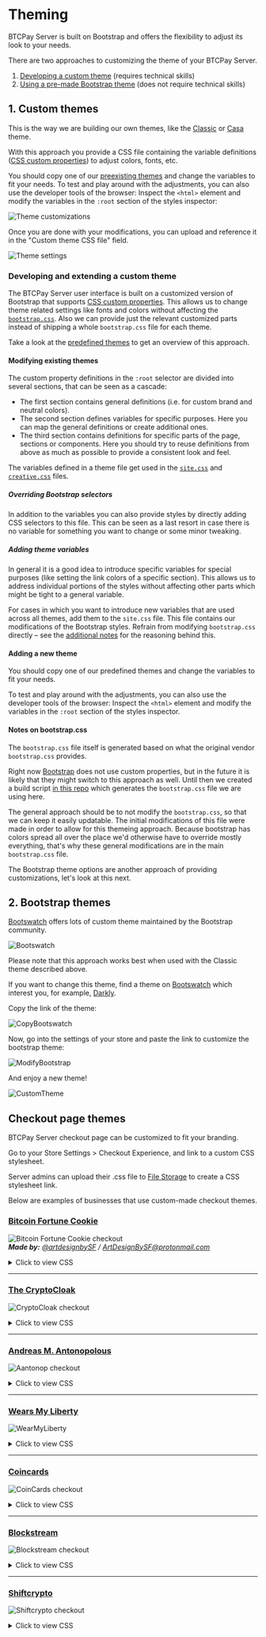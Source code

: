 # Theming

BTCPay Server is built on Bootstrap and offers the flexibility to adjust its look to your needs.

There are two approaches to customizing the theme of your BTCPay Server.

1. [Developing a custom theme](#1-custom-themes) (requires technical skills)
2. [Using a pre-made Bootstrap theme](#2-bootstrap-themes) (does not require technical skills)

## 1. Custom themes

This is the way we are building our own themes, like the [Classic](https://github.com/btcpayserver/btcpayserver/blob/master/BTCPayServer/wwwroot/main/themes/classic.css) or [Casa](https://github.com/btcpayserver/btcpayserver/blob/master/BTCPayServer/wwwroot/main/themes/casa.css) theme.

With this approach you provide a CSS file containing the variable definitions ([CSS custom properties](https://developer.mozilla.org/en-US/docs/Web/CSS/--*)) to adjust colors, fonts, etc.

You should copy one of our [preexisting themes](https://github.com/btcpayserver/btcpayserver/blob/master/BTCPayServer/wwwroot/main/themes/) and change the variables to fit your needs.
To test and play around with the adjustments, you can also use the developer tools of the browser:
Inspect the `<html>` element and modify the variables in the `:root` section of the styles inspector:

![Theme customizations](img/ThemeCustomization.gif)

Once you are done with your modifications, you can upload and reference it in the "Custom theme CSS file" field.

![Theme settings](img/ThemeSettings.png)

### Developing and extending a custom theme

The BTCPay Server user interface is built on a customized version of Bootstrap that supports [CSS custom properties](https://developer.mozilla.org/en-US/docs/Web/CSS/--*).
This allows us to change theme related settings like fonts and colors without affecting the [`bootstrap.css`](#Notes-on-bootstrapcss).
Also we can provide just the relevant customized parts instead of shipping a whole `bootstrap.css` file for each theme.

Take a look at the [predefined themes](../BTCPayServer/wwwroot/main/themes) to get an overview of this approach.

#### Modifying existing themes

The custom property definitions in the `:root` selector are divided into several sections, that can be seen as a cascade:

- The first section contains general definitions (i.e. for custom brand and neutral colors).
- The second section defines variables for specific purposes.
  Here you can map the general definitions or create additional ones.
- The third section contains definitions for specific parts of the page, sections or components.
  Here you should try to reuse definitions from above as much as possible to provide a consistent look and feel.

The variables defined in a theme file get used in the [`site.css`](../BTCPayServer/wwwroot/main/site.css) and [`creative.css`](../BTCPayServer/wwwroot/main/bootstrap4-creativestart/creative.css) files.

##### Overriding Bootstrap selectors

In addition to the variables you can also provide styles by directly adding CSS selectors to this file.
This can be seen as a last resort in case there is no variable for something you want to change or some minor tweaking.

##### Adding theme variables

In general it is a good idea to introduce specific variables for special purposes (like setting the link colors of a specific section).
This allows us to address individual portions of the styles without affecting other parts which might be tight to a general variable.

For cases in which you want to introduce new variables that are used across all themes, add them to the `site.css` file.
This file contains our modifications of the Bootstrap styles.
Refrain from modifying `bootstrap.css` directly – see the [additional notes](#Notes-on-bootstrapcss) for the reasoning behind this.

#### Adding a new theme

You should copy one of our predefined themes and change the variables to fit your needs.

To test and play around with the adjustments, you can also use the developer tools of the browser:
Inspect the `<html>` element and modify the variables in the `:root` section of the styles inspector.

#### Notes on bootstrap.css

The `bootstrap.css` file itself is generated based on what the original vendor `bootstrap.css` provides.

Right now [Bootstrap](https://getbootstrap.com/docs/4.3/getting-started/theming/) does not use custom properties, but in the future it is likely that they might switch to this approach as well.
Until then we created a build script [in this repo](https://github.com/dennisreimann/btcpayserver-ui-prototype) which generates the `bootstrap.css` file we are using here.

The general approach should be to not modify the `bootstrap.css`, so that we can keep it easily updatable.
The initial modifications of this file were made in order to allow for this themeing approach.
Because bootstrap has colors spread all over the place we'd otherwise have to override mostly everything, that's why these general modifications are in the main `bootstrap.css` file.

The Bootstrap theme options are another approach of providing customizations, let's look at this next.

## 2. Bootstrap themes

[Bootswatch](https://bootswatch.com/) offers lots of custom theme maintained by the Bootstrap community.

![Bootswatch](img/Bootswatch.png)

Please note that this approach works best when used with the Classic theme described above.

If you want to change this theme, find a theme on [Bootswatch](https://bootswatch.com/) which interest you, for example, [Darkly](https://bootswatch.com/darkly/).

Copy the link of the theme:

![CopyBootswatch](img/CopyBootswatch.png)

Now, go into the settings of your store and paste the link to customize the bootstrap theme:

![ModifyBootstrap](img/ModifyBootstrap.png)

And enjoy a new theme!

![CustomTheme](img/CustomTheme.png)

## Checkout page themes

BTCPay Server checkout page can be customized to fit your branding.

Go to your Store Settings > Checkout Experience, and link to a custom CSS stylesheet. 

Server admins can upload their .css file to [File Storage](FAQ/FAQ-ServerSettings.md#how-to-upload-files-to-btcpay) to create a CSS stylesheet link.

Below are examples of businesses that use custom-made checkout themes.

### [Bitcoin Fortune Cookie](https://bitcoinfortunecookie.com/)

![Bitcoin Fortune Cookie checkout](img/Theme-BitcoinFortuneCookie.png)\
_**Made by:** [@artdesignbySF](https://twitter.com/artdesignbySF) / <ArtDesignBySF@protonmail.com>_

<details>
  <summary>Click to view CSS</summary>

CSS file:
```css
/*  ===========================CREDITS=========================== */
/*  Custom BTCpay Server CSS template made by @artdesignbySF.   */
/*  PLEASE CONSIDER DONATING BITCOIN IF YOU FIND          */
/*  THIS FILE USEFULL: 3LBQbv72rdSrLmFF66p9gMPDuPMcKL7UL1     */
/*  Follow @artdesignbySF on Twitter                */
/*  Contact via: ArtDesignBySF@protonmail.com           */
/*  =========================END CREDITS========================= */

/*  =========================DISCLAIMER========================== */
/*  Might not be the most efficient or correct way of implementing  */
/*  CSS. I am not responsable for breaking your website if things */
/*  go wrong. PEACE / LOVE / BITCOIN                */
/*  =======================END DISCLAIMER======================== */

/*======BACKGROUND COLOR======*/
html {
    background-color: #00c3ff !important;   /*===BACKGROUND COLOR===*/
}

.modal.page {
    background-color: #00c3ff;  /*===BACKGROUND COLOR===*/
}
/*=============================*/

/*=======HEADER SETTINGS=======*/
.top-header {
    background-color: #408cca;  /*===HEADER BACKGROUND COLOR===*/
  border-radius:6px;  /*===ROUNDED CORNER SETTINGS===*/
}

.top-header .timer-row__progress-bar {
  border-top: 1px solid #00c3ff;
    border-bottom: 1px solid #00c3ff;
    background: #00c3ff;    /*===PROGRESS BAR COLOR===*/
}

.top-header .timer-row {
    border-top: 1px solid #00c3ff;  /*===COLORED LINE ABOVE PROGRESS BAR===*/
  border-bottom: 1px solid #00c3ff; /*===COLORED LINE ABOVE PROGRESS BAR===*/
    background: #27384b;  /*===PROGRESS BAR BACKGROUND COLOR===*/
}

.header__icon__img {
  display: block;
  width:;   /*===HEADER DIMENSIONS===*/
  height:;  /*===HEADER DIMENSIONS===*/
  margin-left: 50%;   /*===HEADER POSITION CORRECTION===*/
  margin-top: auto;   /*===HEADER POSITION CORRECTION===*/
}
/*============================*/

/*=====PAY WITH / AMOUNTS=====*/
.line-items {
    background-color: #111316;  /*===BACKGROUND COLOR===*/
    color: #fff !important;   /*===TEXT COLOR===*/
  padding-top: 15px;
    padding-bottom: 10px;
    border-top: 1px solid #00c3ff !important;
  border-bottom: 0px solid #00c3ff;
}

.buyerTotalLine {
    border-top: 1px solid #00c3ff;
    background-color: #27384b;
    color: #fff;
  padding-top: 15px;
    padding-bottom: 12px;
}
/*==========================*/

/*=======PAYMENT TABS=======*/
.payment-tabs__slider {
  background: #00c3ff;  /*===SLIDER COLOR===*/
}

.payment-tabs {
    background-color: #27384b;  /*===BACKGROUND COLOR===*/
  color: #fff;
    border-top: 1px solid #00c3ff;  /*===COLORED LINE ABOVE PAYMENT TABS===*/
  border-bottom: 1px solid #00c3ff; /*===COLORED LINE BELOW PAYMENT TABS===*/
}
/*===========================*/

/*===OPEN IN WALLET BUTTON===*/
.action-button {
    color: #fff !important;
    background-image: linear-gradient(to bottom, #00c3ff, #408cca);   /*===BUTTON BACKGROUND COLOR GRADIENT===*/
  border-color:#fff;  /*===BUTTON BORDER COLOR===*/
  box-shadow: 0px 0px 15px -3px #000000;  /*===DROP SHADOW SETTINGS===*/
  border-radius: 6px;   /*===ROUNDED CORNER SETTINGS===*/
}

.action-button:hover {
    background-image: linear-gradient(to top, #00c3ff, #408cca);  /*===HOVER BUTTON BACKGROUND COLOR GRADIENT===*/
  border-color:#fff; /*===BUTTON BORDER COLOR===*/
}
/*============================*/

/*===BOLT/NODE INFO BUTTONS===*/
.btnGroupLnd {
    box-shadow: 0px 0px 15px -3px #000000;  /*===DROP SHADOW SETTINGS===*/
  background-image: linear-gradient(to right, #00c3ff, #408cca);  /*===BUTTON BACKGROUND COLOR GRADIENT===*/
  background-color:#00c3ff; /*===BUTTON BACKGROUND COLOR (IF NO GRADIENT IS WANTED DELETE LINE ABOVE THIS)===*/
  border-color:#fff;  /*===BUTTON BORDER COLOR===*/
  border-radius: 6px; /*===ROUNDED CORNER SETTINGS===*/
}

.btnGroupLnd button {
  background-image: linear-gradient(to right, #00c3ff, #408cca); /*===BUTTON BACKGROUND COLOR GRADIENT===*/
  background-color:#00c3ff; /*===BUTTON BACKGROUND COLOR (IF NO GRADIENT IS WANTED DELETE LINE ABOVE THIS)===*/
  border-color: #fff; /*===BUTTON BORDER COLOR===*/
}

.btnGroupLnd button.active {
  background-image: linear-gradient(to right, #00c3ff, #408cca);  /*===ACTIVE BUTTON BACKGROUND COLOR GRADIENT===*/
  background-color:#00c3ff; /*===BUTTON BACKGROUND COLOR (IF NO GRADIENT IS WANTED DELETE LINE ABOVE THIS)===*/
  border-color: #fff;   /*===BUTTON BORDER COLOR===*/
}
/*===========================*/

/*=====CURRENCY DROPDOWN=====*/
.payment__currencies {
  border-radius:6px;  /*===ROUNDED CORNER SETTINGS===*/
  background-color: #27384b; /*===BACKGROUND COLOR DROPDOWN MENU===*/
}

.payment__currencies:hover {
  background: #00c3ff; /*===MENU HOVER HIGHLIGHT COLOR===*/
}

.currency-selection {
    background-color: #408cca;  /*===BACKGROUND COLOR===*/
    border-bottom: 0px solid #00c3ff;
    color: #fff;  /*===TEXT COLOR===*/
    padding-top: 15px;
    padding-bottom: 10px;
    height: auto;
}

.vex.vex-theme-btcpay .vex-content  {
  padding: 1px;
  border-radius:0px; /*===ROUNDED CORNER SETTINGS===*/
  box-shadow: 0px 0px 15px -3px #000000; /*===DROP SHADOW SETTINGS===*/
}

.vexmenu  {
  background-color:#00c3ff; /*===BACKGROUND COLOR===*/
}

.vexmenuitem:hover {
  background: #fff; /*===MENU BACKGROUND COLOR===*/
}
/*===========================*/

/*===QR AND QR BACKGROUND===*/
.invoice {
    background-color: #408cca;  /*===MENU BACKGROUND COLOR===*/
  border-radius: 6px; /*===ROUNDED CORNER SETTINGS===*/
} 

.payment-box {
  height:420px; /*===SIZE IMPORTANT BECAUSE HEIGHT LIGHTNING QR CODE + OUTLINE===*/
}

.payment__scan {
  width:276px;
  height:276px;
  margin-left:auto; 
  margin-right:auto;
  margin-bottom:5px;
  margin-top:0px;
  border: 10px solid #f5f5f7; /*===QR CODE BORDER SIZE/COLOR (LEAVE AS IS FOR QUICK SCANNING)===*/
}

.recommended-fee {
  margin-top:15px;
}

.expired__body {
    color: #fff;
}
/*==========================*/

/*======COLOR OF LINKS======*/
a {
  color: #27384b !important;  /*===LINK COLOR===*/
}
/*==========================*/

/*==="COLOR OF SOME TEXTS===*/
span {
  color:#fff; /*===TEXT COLOR===*/
}
/*=========================*/

/*=====LANGUAGE SELECT=====*/
#prettydropdown-DefaultLang ul {
  color: #FFF !important; /*  ===TEXT COLOR=== */
  background-color: #15171c !important;   /*===BACKGROUND COLOR===*/
}
/*===========================*/

/*====INSTRUCTIONAL TEXTS====*/
.manual__step-one__header {
    color: #fff;  /*===TEXT COLOR===*/
  opacity: 1;
}
.content-faded, .manual__step-one__instructions, .manual__step-two__instructions {
    color: #fff;  /*===TEXT COLOR===*/
  opacity: 1;
}
/*===========================*/

/*====COPY INFO BOX/TEXTS====*/
.copyBox {
  background-color:#27384b; 
  border-color:#00c3ff;
}

.copyAmountText {
  color: #fff;  /*===TEXT COLOR===*/
}

.copySectionBox label {
  color: #fff;  /*===TEXT COLOR===*/
  opacity: 1;
}

.separatorGem {
  background:#408cca; /*===GEM ICON COLOR===*/
}
/*===========================*/

/*====PAYMENT SUCCES PAGE====*/
/*
.success-block {
  background-image: linear-gradient(to bottom, #fbff0000, #fff700f2); /*===GRADIENT BACKGROUND===*//*
}
*/
.success-message {
  color: #fff; /* ===TEXT COLOR=== */
}
/*===========================*/

/*  ===========================CREDITS=========================== */
/*  Custom BTCpay Server CSS template made by @artdesignbySF.   */
/*  PLEASE CONSIDER DONATING BITCOIN IF YOU FIND          */
/*  THIS FILE USEFULL: 3LBQbv72rdSrLmFF66p9gMPDuPMcKL7UL1     */
/*  Follow @artdesignbySF on Twitter                */
/*  Contact via: ArtDesignBySF@protonmail.com           */
/*  =========================END CREDITS========================= */

/*  =========================DISCLAIMER========================== */
/*  Might not be the most efficient or correct way of implementing  */
/*  CSS. I am not responsable for breaking your website if things */
/*  go wrong. PEACE / LOVE / BITCOIN                */
/*  =======================END DISCLAIMER======================== */
````
</details>

---

### [The CryptoCloak](https://www.cryptocloaks.com/)

![CryptoCloak checkout](img/Theme-CryptoCloaks.png)

<details>
  <summary>Click to view CSS</summary>

CSS file:
```css
/*  ===========================CREDITS=========================== */
/*  Custom BTCpay Server CSS template made by @artdesignbySF.   */
/*  PLEASE CONSIDER DONATING BITCOIN IF YOU FIND          */
/*  THIS FILE USEFULL: 3LBQbv72rdSrLmFF66p9gMPDuPMcKL7UL1     */
/*  Follow @artdesignbySF on Twitter                */
/*  Contact via: ArtDesignBySF@protonmail.com           */
/*  =========================END CREDITS========================= */

/*  =========================DISCLAIMER========================== */
/*  Might not be the most efficient or correct way of implementing  */
/*  CSS. I am not responsable for breaking your website if things */
/*  go wrong. PEACE / LOVE / BITCOIN                */
/*  =======================END DISCLAIMER======================== */

/*======BACKGROUND COLOR======*/
html {
  background-color: #790099 !important;   /*===BACKGROUND COLOR===*/
}

.modal.page {
    background-color: #790099;  /*===BACKGROUND COLOR===*/
}
/*=============================*/

/*=======HEADER SETTINGS=======*/
.top-header {
    background-image: linear-gradient(to right, #790099, #cd00b9);  /*===HEADER BACKGROUND GRADIENT, CAN BE CHANGED TO SINGLE COLOR. UPLOAD (TRANSPARANT) PNG WITH HEADER LOGO WITH FOLLOWING DIMENTSIONS 720X120PX ===*/
  border-radius:0px;  /*===ROUNDED CORNER SETTINGS===*/
}

.top-header .timer-row__progress-bar {
  border-top: 1px solid #790099;
    border-bottom: 1px solid #790099;
    background: #790099;    /*===PROGRESS BAR COLOR===*/
}

.top-header .timer-row {
    border-top: 1px solid #fff;   /*===COLORED LINE ABOVE PROGRESS BAR===*/
  border-bottom: 1px solid #fff;  /*===COLORED LINE ABOVE PROGRESS BAR===*/
    background: #481b5c;  /*===PROGRESS BAR BACKGROUND COLOR===*/
}

.header__icon__img {
  display: block;
  width:360px;  /*===HEADER DIMENSIONS===*/
  height:60px;  /*===HEADER DIMENSIONS===*/
  margin-left:-10px;  /*===HEADER POSITION CORRECTION===*/
  margin-top:-10px;   /*===HEADER POSITION CORRECTION===*/
}
/*============================*/

/*=====PAY WITH / AMOUNTS=====*/
.line-items {
    background-color: #09182e;  /*===BACKGROUND COLOR===*/
    color: #fff !important;   /*===TEXT COLOR===*/
  padding-top: 15px;
    padding-bottom: 10px;
    border-top: 1px solid #fff !important;
  border-bottom: 0px solid #fff;
}

.buyerTotalLine {
    border-top: 1px solid #fff;
    background-color: #481b5c;
    color: #fff;
  padding-top: 15px;
    padding-bottom: 12px;
}
/*==========================*/

/*=======PAYMENT TABS=======*/
.payment-tabs__slider {
  background: #790099;  /*===SLIDER COLOR===*/
}

.payment-tabs {
    background-color: #481b5c;  /*===BACKGROUND COLOR===*/
    border-top: 1px solid #fff; /*===COLORED LINE ABOVE PAYMENT TABS===*/
  border-bottom: 1px solid #09182e; /*===COLORED LINE BELOW PAYMENT TABS===*/
}
/*===========================*/

/*===OPEN IN WALLET BUTTON===*/
.action-button {
    color: #fff !important;
    background-image: linear-gradient(to bottom, #790099, #cd00b9);   /*===BUTTON BACKGROUND COLOR GRADIENT===*/
  border-color:#fff;  /*===BUTTON BORDER COLOR===*/
  box-shadow: 0px 0px 15px -3px #000000;  /*===DROP SHADOW SETTINGS===*/
  border-radius: 0px;   /*===ROUNDED CORNER SETTINGS===*/
}

.action-button:hover {
    background-image: linear-gradient(to top, #790099, #cd00b9);  /*===HOVER BUTTON BACKGROUND COLOR GRADIENT===*/
  border-color:#fff; /*===BUTTON BORDER COLOR===*/
}
/*============================*/

/*===BOLT/NODE INFO BUTTONS===*/
.btnGroupLnd {
    box-shadow: 0px 0px 15px -3px #000000;  /*===DROP SHADOW SETTINGS===*/
  background-image: linear-gradient(to right, #790099, #cd00b9);  /*===BUTTON BACKGROUND COLOR GRADIENT===*/
  background-color:#790099; /*===BUTTON BACKGROUND COLOR (IF NO GRADIENT IS WANTED DELETE LINE ABOVE THIS)===*/
  border-color:#fff;  /*===BUTTON BORDER COLOR===*/
  border-radius: 0px; /*===ROUNDED CORNER SETTINGS===*/
}

.btnGroupLnd button {
  background-image:  linear-gradient(to right, #790099, #cd00b9); /*===BUTTON BACKGROUND COLOR GRADIENT===*/
  background-color:#790099; /*===BUTTON BACKGROUND COLOR (IF NO GRADIENT IS WANTED DELETE LINE ABOVE THIS)===*/
  border-color: #fff; /*===BUTTON BORDER COLOR===*/
  border-radius: 0px; /*===ROUNDED CORNER SETTINGS===*/
}

.btnGroupLnd button.active {
  background-image:  linear-gradient(to left, #790099, #cd00b9);  /*===ACTIVE BUTTON BACKGROUND COLOR GRADIENT===*/
  background-color:#790099; /*===BUTTON BACKGROUND COLOR (IF NO GRADIENT IS WANTED DELETE LINE ABOVE THIS)===*/
  border-color: #fff;   /*===BUTTON BORDER COLOR===*/
  border-radius: 0px;   /*===ROUNDED CORNER SETTINGS===*/
}
/*===========================*/

/*=====CURRENCY DROPDOWN=====*/
.payment__currencies {
  border-radius:0px;  /*===ROUNDED CORNER SETTINGS===*/
}

.currency-selection {
    background-color: #481b5c;  /*===BACKGROUND COLOR===*/
    border-bottom: 0px solid #fff;
    color: #fff;  /*===TEXT COLOR===*/
    padding-top: 15px;
    padding-bottom: 10px;
    height: auto;
}

.vex.vex-theme-btcpay .vex-content  {
  padding: 1px;
  border-radius:0px; /*===ROUNDED CORNER SETTINGS===*/
  box-shadow: 0px 0px 15px -3px #000000; /*===DROP SHADOW SETTINGS===*/
}

.vexmenu  {
  background-color:#15171c; /*===BACKGROUND COLOR===*/
}

.vexmenuitem:hover {
  background: #481b5c;  /*===MENU BACKGROUND COLOR===*/
}

.payment__currencies:hover {
  background: #15171c; /*===MENU HOVER HIGHLIGHT COLOR===*/
}
/*===========================*/

/*===QR AND QR BACKGROUND===*/
.invoice {
    background-color: #cd00b9;  /*===MENU BACKGROUND COLOR===*/
  border-radius: 0px; /*===ROUNDED CORNER SETTINGS===*/
} 

.payment-box {
  height:425px; /*===SIZE IMPORTANT BECAUSE HEIGHT LIGHTNING QR CODE + OUTLINE===*/
}

.payment__scan {
  width:276px;
  height:276px;
  margin-left:auto; 
  margin-right:auto;
  margin-bottom:5px;
  margin-top:0px;
  border: 10px solid #f5f5f7; /*===QR CODE BORDER SIZE/COLOR (LEAVE AS IS FOR QUICK SCANNING)===*/
}

.recommended-fee {
  margin-top:15px;
}

.expired__body {
    color: #000000;
}
/*==========================*/

/*======COLOR OF LINKS======*/
a {
  color: #fff !important;   /*===LINK COLOR===*/
}
/*==========================*/

/*==="COLOR OF SOME TEXTS===*/
span {
  color:#fff; /*===TEXT COLOR===*/
}
/*=========================*/

/*=====LANGUAGE SELECT=====*/
#prettydropdown-DefaultLang ul {
  color: #FFF !important; /*  ===TEXT COLOR=== */
  background-color: #15171c !important;   /*===BACKGROUND COLOR===*/
}
/*===========================*/

/*====INSTRUCTIONAL TEXTS====*/
.manual__step-one__header {
    color: #fff;  /*===TEXT COLOR===*/
  opacity: 1;
}
.content-faded, .manual__step-one__instructions, .manual__step-two__instructions {
    color: #fff;  /*===TEXT COLOR===*/
  opacity: 1;
}
/*===========================*/

/*====COPY INFO BOX/TEXTS====*/
.copyBox {
  background-color:#481b5c; 
  border-color:#481b5c;
}

.copyAmountText {
  color: #fff;  /*===TEXT COLOR===*/
}

.copySectionBox label {
  color: #fff;  /*===TEXT COLOR===*/
  opacity: 1;
}

.separatorGem {
  background:#790099; /*===GEM ICON COLOR===*/
}
/*===========================*/

/*====PAYMENT SUCCES PAGE====*/
/*
.success-block {
  background-image: linear-gradient(to bottom, #fbff0000, #fff700f2); /*===GRADIENT BACKGROUND===*//*
}
*/
.success-message {
  color: #fff; /* ===TEXT COLOR=== */
}
/*===========================*/

/*  ===========================CREDITS=========================== */
/*  Custom BTCpay Server CSS template made by @artdesignbySF.   */
/*  PLEASE CONSIDER DONATING BITCOIN IF YOU FIND          */
/*  THIS FILE USEFULL: 3LBQbv72rdSrLmFF66p9gMPDuPMcKL7UL1     */
/*  Follow @artdesignbySF on Twitter                */
/*  Contact via: ArtDesignBySF@protonmail.com           */
/*  =========================END CREDITS========================= */

/*  =========================DISCLAIMER========================== */
/*  Might not be the most efficient or correct way of implementing  */
/*  CSS. I am not responsable for breaking your website if things */
/*  go wrong. PEACE / LOVE / BITCOIN                */
/*  =======================END DISCLAIMER======================== */
```
</details>

---

### [Andreas M. Antonopolous](https://aantonop.com/)

![Aantonop checkout](img/Theme-AantonopShop.png)
<details>
  <summary>Click to view CSS</summary>

CSS file:
```css
/*  ===========================CREDITS=========================== */
/*  Custom BTCpay Server CSS template made by @artdesignbySF.   */
/*  PLEASE CONSIDER DONATING BITCOIN IF YOU FIND          */
/*  THIS FILE USEFULL: 3LBQbv72rdSrLmFF66p9gMPDuPMcKL7UL1     */
/*  Follow @artdesignbySF on Twitter                */
/*  Contact via: ArtDesignBySF@protonmail.com           */
/*  =========================END CREDITS========================= */

/*  =========================DISCLAIMER========================== */
/*  Might not be the most efficient or correct way of implementing  */
/*  CSS. I am not responsable for breaking your website if things */
/*  go wrong. PEACE / LOVE / BITCOIN                */
/*  =======================END DISCLAIMER======================== */

/*======BACKGROUND COLOR======*/
html {
    background-color: #fff !important;  /*===BACKGROUND COLOR===*/
}

.modal.page {
    background-color: #fff;   /*===BACKGROUND COLOR===*/
}
/*=============================*/

/*=======OUTLINE SETTINGS=======*/
.modal-content{
  box-shadow: none; /*===OUTSIDE SHADOW===*/
  outline: 1px solid #000000; /*===OUTLINE===*/
  border-radius: 0px;   /*===ROUNDED CORNERS===*/
}
/*=============================*/

/*=======HEADER SETTINGS=======*/
.top-header {
    background-image: linear-gradient(to right, #fff, #fff);  /*===HEADER BACKGROUND GRADIENT, CAN BE CHANGED TO SINGLE COLOR. UPLOAD (TRANSPARANT) PNG WITH HEADER LOGO WITH FOLLOWING DIMENTSIONS 720X120PX ===*/
  color: #e1e1e1;
  border-radius:0px;  /*===ROUNDED CORNER SETTINGS===*/
}

.top-header .timer-row__progress-bar {
  border-top: 1px solid #000000;
    background: #000000;    /*===PROGRESS BAR COLOR===*/
}

.top-header .timer-row {
    border-top: 1px solid #000000;  /*===COLORED LINE ABOVE PROGRESS BAR===*/
  border-bottom: 1px solid #e1e1e1; /*===COLORED LINE ABOVE PROGRESS BAR===*/
  background-image: linear-gradient(to right, #7a7a7a, #7a7a7a);  /*===PROGRESS BAR BACKGROUND COLOR===*/
}

.header__icon__img {
  display: block;
  width:360px;  /*===HEADER DIMENSIONS===*/
  height:60px;  /*===HEADER DIMENSIONS===*/
  margin-left:-10px;  /*===HEADER POSITION CORRECTION===*/
  margin-top:-10px;   /*===HEADER POSITION CORRECTION===*/
}
/*============================*/

/*=====PAY WITH / AMOUNTS=====*/
.line-items {
    background-color: #000000;  /*===BACKGROUND COLOR===*/
    color: #e1e1e1 !important;    /*===TEXT COLOR===*/
  padding-top: 15px;
    padding-bottom: 10px;
}

.buyerTotalLine {
    border-top: 1px solid #e1e1e1;
    background-color: #252525;
    color: #e1e1e1;
  padding-top: 15px;
    padding-bottom: 12px;
}
/*==========================*/

/*=======PAYMENT TABS=======*/
.payment-tabs__slider {
  background: #ec912f;  /*===SLIDER COLOR===*/
}

.payment-tabs {
    background-color: #252525;  /*===BACKGROUND COLOR===*/
    border-top: 1px solid #ec912f;  /*===COLORED LINE ABOVE PAYMENT TABS===*/
}
/*===========================*/

/*===OPEN IN WALLET BUTTON===*/
.action-button {
    color: #e1e1e1 !important;
    background-image: linear-gradient(to top, #3f3f3f, #7a7a7a);    /*===BUTTON BACKGROUND COLOR GRADIENT===*/
  border-color:#e1e1e1;   /*===BUTTON BORDER COLOR===*/
  box-shadow: 0px 0px 0px -3px #000000;   /*===DROP SHADOW SETTINGS===*/
  border-radius: 0px;   /*===ROUNDED CORNER SETTINGS===*/
}

.action-button:hover {
    background-image: linear-gradient(to bottom, #3f3f3f, #000000); /*===HOVER BUTTON BACKGROUND COLOR GRADIENT===*/
  border-color:#e1e1e1; /*===BUTTON BORDER COLOR===*/
}
/*============================*/

/*===BOLT/NODE INFO BUTTONS===*/
.btnGroupLnd {
    box-shadow: 0px 0px 0px 0px #000000;  /*===DROP SHADOW SETTINGS===*/
  background-image: linear-gradient(to top, #7a7a7a, #7a7a7a);  /*===BUTTON BACKGROUND COLOR GRADIENT===*/
  background-color:#000000; /*===BUTTON BACKGROUND COLOR (IF NO GRADIENT IS WANTED DELETE LINE ABOVE THIS)===*/
  border-color:#000000; /*===BUTTON BORDER COLOR===*/
  border-radius: 0px; /*===ROUNDED CORNER SETTINGS===*/
}

.btnGroupLnd button {
  background-image:  linear-gradient(to top, #3f3f3f, #7a7a7a); /*===BUTTON BACKGROUND COLOR GRADIENT===*/
  background-color:#000000; /*===BUTTON BACKGROUND COLOR (IF NO GRADIENT IS WANTED DELETE LINE ABOVE THIS)===*/
  border-color: #000000; /*===BUTTON BORDER COLOR===*/
  border-radius: 0px; /*===ROUNDED CORNER SETTINGS===*/
}

.btnGroupLnd button.active {
  background-image:  linear-gradient(to bottom, #3f3f3f, #7a7a7a);  /*===ACTIVE BUTTON BACKGROUND COLOR GRADIENT===*/
  background-color:#000000; /*===BUTTON BACKGROUND COLOR (IF NO GRADIENT IS WANTED DELETE LINE ABOVE THIS)===*/
  border-color: #000000;    /*===BUTTON BORDER COLOR===*/
  border-radius: 0px;   /*===ROUNDED CORNER SETTINGS===*/
}
/*===========================*/

/*=====CURRENCY DROPDOWN=====*/
.payment__currencies {
  border-radius:0px;  /*===ROUNDED CORNER SETTINGS===*/
}

.currency-selection {
    background-color: #252525;  /*===BACKGROUND COLOR===*/
    border-bottom: 0px solid #e1e1e1;
    color: #e1e1e1; /*===TEXT COLOR===*/
    padding-top: 15px;
    padding-bottom: 10px;
    height: auto;
}

.vex.vex-theme-btcpay .vex-content  {
  padding: 1px;
  border-radius:0px; /*===ROUNDED CORNER SETTINGS===*/
  box-shadow: 0px 0px 0px 0px #000000; /*===DROP SHADOW SETTINGS===*/
}

.vexmenu  {
  background-color:#252525; /*===BACKGROUND COLOR===*/
}

.vexmenuitem:hover {
  background: #7a7a7a;  /*===MENU BACKGROUND COLOR===*/
}

.vexmenuitem > a span {
  color: #e1e1e1; /*===MENU BACKGROUND COLOR===*/
}

.payment__currencies {
  background: #7a7a7a; /*===MENU HOVER HIGHLIGHT COLOR===*/
}

.payment__currencies:hover {
  background: #252525; /*===MENU HOVER HIGHLIGHT COLOR===*/
  border-color: #e1e1e1;
}
/*===========================*/

/*===QR AND QR BACKGROUND===*/
.invoice {
    background-color: #000000;  /*===MENU BACKGROUND COLOR===*/
  border-radius: 0px; /*===ROUNDED CORNER SETTINGS===*/
} 

.payment-box {
  height:425px; /*===SIZE IMPORTANT BECAUSE HEIGHT LIGHTNING QR CODE + OUTLINE===*/
}

.payment__scan {
  width:276px;
  height:276px;
  margin-left:auto; 
  margin-right:auto;
  margin-bottom:5px;
  margin-top:0px;
  border: 10px solid #f5f5f7; /*===QR CODE BORDER SIZE/COLOR (LEAVE AS IS FOR QUICK SCANNING)===*/
}

.recommended-fee {
  margin-top:10px;
  padding-top:3px;
  height:25px;
  background: #000000;
  color:#e1e1e1;
}

.expired__body {
    color: #000000;
}
/*==========================*/

/*======COLOR OF LINKS======*/
a {
  color: #e1e1e1 !important;  /*===LINK COLOR===*/
}
/*==========================*/

/*==="COLOR OF SOME TEXTS===*/
span {
  color:#e1e1e1; /*===TEXT COLOR===*/
}
/*=========================*/

/*=====LANGUAGE SELECT=====*/
#prettydropdown-DefaultLang ul {
  color: #e1e1e1 !important; /* ===TEXT COLOR=== */
  background-color: #252525 !important;   /*===BACKGROUND COLOR===*/
  border-color: #000000; 
  border-radius: 0px;
}

.checked: {
  color:#000000;
}
/*===========================*/

/*====INSTRUCTIONAL TEXTS====*/
.manual__step-one__header {
    color: #e1e1e1; /*===TEXT COLOR===*/
  opacity: 1;
}
.content-faded, .manual__step-one__instructions, .manual__step-two__instructions {
    color: #e1e1e1; /*===TEXT COLOR===*/
  opacity: 1;
}
/*===========================*/

/*====COPY INFO BOX/TEXTS====*/
.copyBox {
  background-color:#252525; 
  border-color:#252525;
}

.copyAmountText {
  color: #e1e1e1; /*===TEXT COLOR===*/
}

.copySectionBox label {
  color: #e1e1e1; /*===TEXT COLOR===*/
  opacity: 1;
}

.separatorGem {
  background:#ec912f; /*===GEM ICON COLOR===*/
}
/*===========================*/

/*====PAYMENT SUCCES PAGE====*/
/*
.success-block {
  background-image: linear-gradient(to top, #252525, #f5f5f7); /*===GRADIENT BACKGROUND===*//*
  height:275px;
}
*/
.success-message {
  color: #e1e1e1; /*  ===TEXT COLOR=== */
}
/*===========================*/

/*  ===========================CREDITS=========================== */
/*  Custom BTCpay Server CSS template made by @artdesignbySF.   */
/*  PLEASE CONSIDER DONATING BITCOIN IF YOU FIND          */
/*  THIS FILE USEFULL: 3LBQbv72rdSrLmFF66p9gMPDuPMcKL7UL1     */
/*  Follow @artdesignbySF on Twitter                */
/*  Contact via: ArtDesignBySF@protonmail.com           */
/*  =========================END CREDITS========================= */

/*  =========================DISCLAIMER========================== */
/*  Might not be the most efficient or correct way of implementing  */
/*  CSS. I am not responsable for breaking your website if things */
/*  go wrong. PEACE / LOVE / BITCOIN                */
/*  =======================END DISCLAIMER======================== */
````
</details>

---

### [Wears My Liberty](https://wearsmyliberty.com)

![WearMyLiberty](img/Theme-WearMyLiberty.png)

<details>
  <summary>Click to view CSS</summary>

CSS file:
```css
.modal.page {background-color: #efefef;}
.top-header .header {height: 80px;}
.header__icon__img {height:60px;}
.top-header .timer-row {padding: 4px 14px; position: relative; transition: background 1s ease;}
.top-header {max-height: 120px; transition: all .2s ease-out;}
.top-header {background-color: #000;}
.top-header .timer-row__progress-bar {background:#ce0000;}
.top-header .timer-row {background: #a0a0a0;}
.payment-tabs__slider {background: #aa0303;	}
.separatorGem {background: #aa0303;}
.action-button {color: #fff; background-color: #aa0303;border-color: #700000;}
.action-button:hover {background-color: #ef8022;}
.action-button:focus, .action-button.focus {color: #fff;background-color: #aa0303;
    border-color: #aa0303;}
.action-button:active, .action-button.active, .open>.action-button.dropdown-toggle {    color: #fff;    background-color: #3aa821;    border-color: #aa0303;}
.action-button:active:hover, .action-button:active:focus, .action-button:active.focus, .action-button.active:hover, .action-button.active:focus, .action-button.active.focus, .open>.action-button.dropdown-toggle:hover, .open>.action-button.dropdown-toggle:focus, .open>.action-button.dropdown-toggle.focus {    color: #fff;    background-color: #3aa821;    border-color: #aa0303;}
```
</details>

---

### [Coincards](https://coincards.com/)

![CoinCards checkout](img/Theme-Coincards.png)

<details>
  <summary>Click to view CSS</summary>

CSS file:
```css
.top-header {background-color: #fff;}
.top-header .timer-row__progress-bar {background:#ef8022;}
.top-header .timer-row {background: #ffc313;}
.close-icon {color:#000;}
.payment-tabs__slider {background: #ef8022;     }
.separatorGem {background: #ef8022;}
.action-button {color: #fff; background-color: #ef8022;border-color: #ef8022;}
.action-button:hover {background-color: #ffc313;}
.action-button:focus, .action-button.focus {color: #fff;background-color: #ef8022;
    border-color: #ef8022;}
.action-button:active, .action-button.active, .open>.action-button.dropdown-toggle {    color: #fff;    background-color: #ef8022;    border-color: #ef8022;}
.action-button:active:hover, .action-button:active:focus, .action-button:active.focus, .action-button.active:hover, .action-button.active:focus, .action-button.active.focus, .open>.action-button.dropdown-toggle:hover, .open>.action-button.dropdown-toggle:focus, .open>.action-button.dropdown-toggle.focus {    color: #fff;    background-color: #ef8022;    border-color: #ef8022;}
.btnGroupLnd button {border: solid 1px #ef8022;}
.btnGroupLnd button.active {background-color: #ef8022; border-color: #ef8022;}
.btnGroupLnd button:hover {background-color:#ffc313;}
.btnGroupLnd button.active:hover {background-color:#ef8022;}
```
</details>

---

### [Blockstream](https://blockstream.com/)

![Blockstream checkout](img/Theme-Blockstream.png)

<details>
  <summary>Click to view CSS</summary>

CSS file:
```css
html {
  background-color: #111316 !important;
}

.modal.page {
  background-color: #111316;
}

.top-header {
  background-color: #15181c;
}

.top-header .timer-row__progress-bar {
  background: #00c3ff;
}

.top-header .timer-row {
  background: #1187c1;
}

.payment-tabs__slider {
  background: #00c3ff;
}

.action-button {
  color: #fff !important;
  background-image: linear-gradient(to right, #00c3ff, #1187c1);
}

.action-button:active {
  background-image: linear-gradient(to right, #00c3ff, #1187c1);
}

.invoice {
  background-color: #343f4c;
}

.expired__body {
  color: #fff;
}

.currency-selection {
  background-color: #15181c;
  border-bottom: 1px solid #565d6e;
  color: #fff;
  padding-top: 15px;
  padding-bottom: 15px;
  height: auto;
}

.line-items {
  background-color: #111316;
  color: #565d6e !important;
  border-top: 1px solid #565d6e !important;
}

.buyerTotalLine {
  border-top: 1px solid #202224;
  background-color: #15181c;
  color: #fff;
}

.payment-tabs {
  background-color: #15181c;
  color: #fff;
  border-top: 1px solid #565d6e;
  border-bottom: 1px solid #565d6e;
}

.payment-tabs__tab .active {
  color: #00c3ff;
}

.payment-tabs__tab.active {
  color: #00c3ff;
}

a {
  color: #00c3ff !important;
}

canvas {
  border: 5px solid #fff;
}

#prettydropdown-DefaultLang ul {
  color: #565d6e !important;
  background-color: #111316 !important;
}

.manual__step-one__header {
    color: #ffffff;
}
.manual__step-one__instructions {
    color: #ffffff;
}

.payment__currencies:hover {
    background: rgba(248, 248, 248,0.1);
}

.recommended-fee{
    margin-top: 10px;
}
```
</details>

---

### [Shiftcrypto](https://shiftcrypto.ch/)

![Shiftcrypto checkout](img/Theme-cryptosecurity.png)

<details>
  <summary>Click to view CSS</summary>

CSS file:
```css

.top-header {background-color: #fff;}
.top-header .timer-row__progress-bar {background:#5E94BF;}
.top-header .timer-row {background: #AAAAAA;}
.close-icon {color:#000;}
.payment-tabs__slider {background: #5E94BF;     }
.separatorGem {background: #5E94BF;}
.action-button {color: #fff; background-color: #5E94BF;border-color: #5E94BF;}
.action-button:hover {background-color: #7faacc;}
.action-button:focus, .action-button.focus {color: #fff;background-color: #5E94BF;
    border-color: #5E94BF;}
.action-button:active, .action-button.active, .open>.action-button.dropdown-toggle {    color: #fff;    background-color: #5E94BF;    border-color: #5E94BF;}
.action-button:active:hover, .action-button:active:focus, .action-button:active.focus, .action-button.active:hover, .action-button.active:focus, .action-button.active.focus, .open>.action-button.dropdown-toggle:hover, .open>.action-button.dropdown-toggle:focus, .open>.action-button.dropdown-toggle.focus {    color: #fff;    background-color: #5E94BF;    border-color: #5E94BF;}
.btnGroupLnd button {border: solid 1px #5E94BF;}
.btnGroupLnd button.active {background-color: #5E94BF; border-color: #5E94BF;}
.btnGroupLnd button:hover {background-color:#7faacc;}
.btnGroupLnd button.active:hover {background-color:#5E94BF;}
```
</details>
